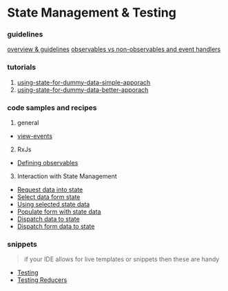 State Management & Testing
===

### guidelines

[overview & guidelines](guidelines/guidelines.md)
[observables vs non-observables and event handlers](guidelines/observables-vs-non-observables-and-event-handlers.md)

### tutorials

1. [using-state-for-dummy-data-simple-apporach](tutorials/1-using-state-for-dummy-data-simple-apporach.md)
2. [using-state-for-dummy-data-better-apporach](tutorials/2-using-state-for-dummy-data-better-apporach.md)

### code samples and recipes

1. general
 * [view-events](recipes/1-general/1-component-view-events.md)

2. RxJs
  * [Defining observables](recipes/2-rxjs/1-component-defining-observables.md)
  
3. Interaction with State Management
  * [Request data into state](recipes/3-state-interaction/1-component-request-data-into-state.md)
  * [Select data form state](recipes/3-state-interaction/2-component-select-data-form-state.md)
  * [Using selected state data](recipes/3-state-interaction/3-component-using-selected-state-data.md)
  * [Populate form with state data](recipes/3-state-interaction/4-component-populate-form-with-state-data.md)
  * [Dispatch data to state](recipes/3-state-interaction/5-component-dispatch-data-to-state.md)
  * [Dispatch form data to state](recipes/3-state-interaction/6-component-dispatch-form-data-to-state.md)

### snippets

> if your IDE allows for live templates or snippets then these are handy

  * [Testing](snippets/testing.md)
  * [Testing Reducers](snippets/testing-reducers.md)
